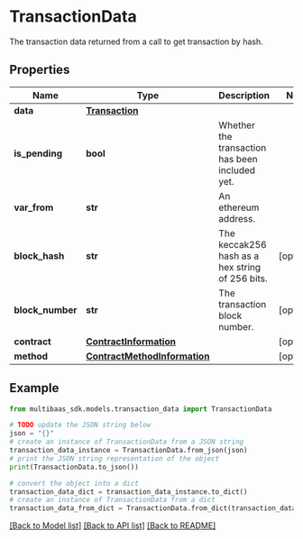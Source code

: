 # TransactionData

The transaction data returned from a call to get transaction by hash.

## Properties

Name | Type | Description | Notes
------------ | ------------- | ------------- | -------------
**data** | [**Transaction**](Transaction.md) |  | 
**is_pending** | **bool** | Whether the transaction has been included yet. | 
**var_from** | **str** | An ethereum address. | 
**block_hash** | **str** | The keccak256 hash as a hex string of 256 bits. | [optional] 
**block_number** | **str** | The transaction block number. | [optional] 
**contract** | [**ContractInformation**](ContractInformation.md) |  | [optional] 
**method** | [**ContractMethodInformation**](ContractMethodInformation.md) |  | [optional] 

## Example

```python
from multibaas_sdk.models.transaction_data import TransactionData

# TODO update the JSON string below
json = "{}"
# create an instance of TransactionData from a JSON string
transaction_data_instance = TransactionData.from_json(json)
# print the JSON string representation of the object
print(TransactionData.to_json())

# convert the object into a dict
transaction_data_dict = transaction_data_instance.to_dict()
# create an instance of TransactionData from a dict
transaction_data_from_dict = TransactionData.from_dict(transaction_data_dict)
```
[[Back to Model list]](../README.md#documentation-for-models) [[Back to API list]](../README.md#documentation-for-api-endpoints) [[Back to README]](../README.md)


